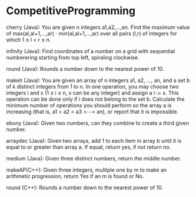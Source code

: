 # CompetitiveProgramming

cherry (Java): You are given n integers a1,a2,…,an. Find the maximum value of max(al,al+1,…,ar) ⋅ min(al,al+1,…,ar) over all pairs (l,r) of integers for which 1 ≤ l < r ≤ n.

infinity (Java): Find coordinates of a number on a grid with sequential numberering starting from top left, spiraling clockwise. 

round (Java): Rounds a number down to the nearest power of 10.

makeit (Java): You are given an array of n integers a1, a2, ..., an, and a set b of k distinct integers from 1 to n. In one operation, you may choose two integers i and x (1 ≤ i ≤ n, x can be any integer) and assign a i := x. This operation can be done only if i does not belong to the set b. Calculate the minimum number of operations you should perform so the array a is increasing (that is, a1 < a2 < a3 <⋯< an), or report that it is impossible.

ebony (Java): Given two numbers, can they combine to create a third given number.

arraydec (Java): Given two arrays, add 1 to each item in array b until it is equal to or greater than array a. If equal, return yes, if not return no.

medium (Java): Given three distinct numbers, return the middle number. 

makeAP(C++): Given three integers, multiple one by m to make an arithmetic progression, return Yes if an m is found or No. 

round (C++): Rounds a number down to the nearest power of 10.
